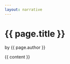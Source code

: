 ```yaml
---
layout: narrative
---
```


<div class="narrative">
  <h1 class="text-title">{{ page.title }}</h1>
  <p class="citation"> by {{ page.author }}</p>
  {{ content }}
</div>
